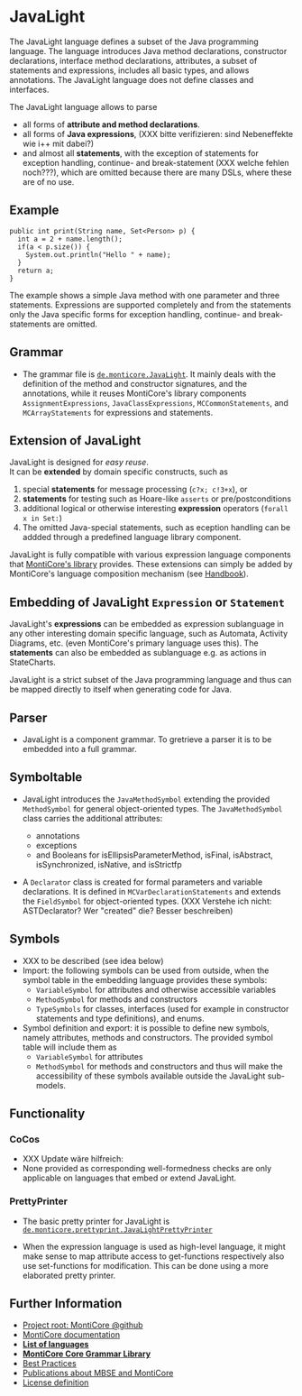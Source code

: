 <!-- (c) https://github.com/MontiCore/monticore -->

<!-- Beta-version: This is intended to become a MontiCore stable explanation. -->

# JavaLight
The JavaLight language defines a subset of the Java
programming language. The language introduces Java
method declarations, constructor declarations,
interface method declarations, attributes, a subset
of statements and expressions, includes all basic types, and
allows annotations. 
The JavaLight language does not define
classes and interfaces. 

The JavaLight language allows to parse
* all forms of **attribute and method declarations**.
* all forms of **Java expressions**, (XXX bitte verifizieren: sind Nebeneffekte wie i++ mit dabei?)
* and almost all **statements**, with the exception of 
  statements for exception handling, continue- and break-statement
  (XXX welche fehlen noch???), 
  which are omitted because there are many DSLs, where these are of no use.

## Example
```
public int print(String name, Set<Person> p) {
  int a = 2 + name.length();
  if(a < p.size()) {
    System.out.println("Hello " + name);
  }
  return a;
}
```
The example shows a simple Java method with one parameter and three statements. 
Expressions are supported completely and from the statements only the Java specific
forms for exception handling, continue- and break-statements are omitted.

## Grammar

- The grammar file is [`de.monticore.JavaLight`][JavaLight].
  It mainly deals with the definition of the method and constructor signatures, 
  and the annotations, while it reuses MontiCore's library components 
  `AssignmentExpressions`, `JavaClassExpressions`, `MCCommonStatements`, 
  and `MCArrayStatements` for expressions and statements.

## Extension of JavaLight

JavaLight is designed for _easy reuse_.  
It can be **extended** by domain specific constructs, such as 
   1. special **statements** for message processing (`c?x; c!3+x`), or
   2. **statements** for testing such as Hoare-like `asserts` or pre/postconditions 
   3. additional logical or otherwise interesting **expression** operators 
      (`forall x in Set:`) 
   4. The omitted Java-special statements, such as eception handling can be addded
      through a predefined language library component. 

JavaLight is fully compatible with various expression language components
that [MontiCore's library](XXXurlToMD-File) provides. These extensions can 
simply be added by MontiCore's language composition mechanism 
(see [Handbook](http://monticore.de/handbook.pdf)).

## Embedding of JavaLight `Expression` or `Statement`

JavaLight's **expressions** can be embedded as expression sublanguage in any 
other interesting domain specific language, such as Automata, Activity
Diagrams, etc. (even MontiCore's primary language uses this).
The **statements** can also be embedded as sublanguage e.g. as actions in 
StateCharts.
   
JavaLight is a strict subset of the Java programming language and
thus can be mapped directly to itself when generating code for Java.

## Parser
- JavaLight is a component grammar. To gretrieve a parser it is to be embedded into a full grammar. 

## Symboltable
- JavaLight introduces the `JavaMethodSymbol` extending the provided `MethodSymbol`
 for general object-oriented types.
 The `JavaMethodSymbol` class carries the additional attributes:
  - annotations
  - exceptions
  - and Booleans for isEllipsisParameterMethod, isFinal, isAbstract, isSynchronized, isNative, and isStrictfp
  
 - A `Declarator` class is created for formal parameters and variable declarations.
 It is defined in `MCVarDeclarationStatements` and extends the `FieldSymbol` for
 object-oriented types.
    (XXX Verstehe ich nicht: ASTDeclarator? Wer "created" die? Besser beschreiben)

## Symbols
- XXX to be described (see idea below)
- Import: the following symbols can be used from outside, when the symbol table 
  in the embedding language provides these symbols:
  - `VariableSymbol` for attributes and otherwise accessible variables
  - `MethodSymbol` for methods and constructors 
  - `TypeSymbols` for classes, interfaces (used for example in constructor statements 
     and type definitions), and enums.
- Symbol definition and export: it is possible to define new symbols, namely attributes, 
  methods and constructors. The provided symbol table will include them as
  - `VariableSymbol` for attributes
  - `MethodSymbol` for methods and constructors 
  and thus will make the accessibility of these symbols available outside the JavaLight 
  sub-models.

## Functionality
### CoCos
- XXX Update wäre hilfreich:
- None provided as corresponding well-formedness checks are only applicable on
languages that embed or extend JavaLight.

### PrettyPrinter
- The basic pretty printer for JavaLight is [`de.monticore.prettyprint.JavaLightPrettyPrinter`][PrettyPrinter]

- When the expression language is used as high-level language, it might make sense to map attribute
  access to get-functions respectively also use set-functions for modification.
  This can be done using a more elaborated pretty printer.

[JavaLight]: https://git.rwth-aachen.de/monticore/monticore/-/blob/dev/monticore-grammar/src/main/grammars/de/monticore/JavaLight.mc4
[PrettyPrinter]: https://git.rwth-aachen.de/monticore/monticore/-/blob/dev/monticore-grammar/src/main/java/de/monticore/prettyprint/JavaLightPrettyPrinter.java


## Further Information

* [Project root: MontiCore @github](https://github.com/MontiCore/monticore)
* [MontiCore documentation](http://www.monticore.de/)
* [**List of languages**](https://github.com/MontiCore/monticore/blob/dev/docs/Languages.md)
* [**MontiCore Core Grammar Library**](https://github.com/MontiCore/monticore/blob/dev/monticore-grammar/src/main/grammars/de/monticore/Grammars.md)
* [Best Practices](https://github.com/MontiCore/monticore/blob/dev/docs/BestPractices.md)
* [Publications about MBSE and MontiCore](https://www.se-rwth.de/publications/)
* [License definition](https://github.com/MontiCore/monticore/blob/master/00.org/Licenses/LICENSE-MONTICORE-3-LEVEL.md)

